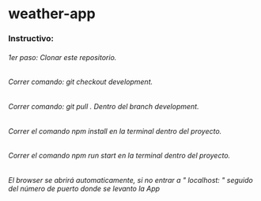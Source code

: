 # weather-app

### Instructivo: 

###### 1er paso: Clonar este repositorio.
###### Correr comando:  git checkout development.
###### Correr comando: git pull . Dentro del branch development.
###### Correr el comando npm install en la terminal dentro del proyecto.
###### Correr el comando npm run start en la terminal dentro del proyecto.
###### El browser se abrirá automaticamente, si no entrar a " localhost: " seguido del número de puerto donde se levanto la App 

